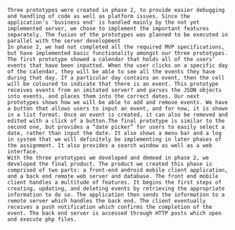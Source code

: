 
	Three prototypes were created in phase 2, to provide easier debugging and handling of code as well as platform issues. Since the application's 'business end' is handled mainly by the not yet implemented server, we chose to implement the important features separately. The fusion of the prototypes was planned to be executed in parallel with the server development
	In phase 2, we had not completed all the required MVP specifications, but have implemented basic functionality amongst our three prototypes. The first prototype showed a calendar that holds all of the users’ events that have been inputted. When the user clicks on a specific day of the calendar, they will be able to see all the events they have during that day. If a particular day contains an event, then the cell will be coloured to indicate that there is an event. This prototype receives events from an imitated server? and parses the JSON objects into events, and places them into the correct dates. Our next prototypes shows how we will be able to add and remove events. We have a button that allows users to input an event, and for now, it is shown in a list format. Once an event is created, it can also be removed and edited with a click of a button.The final prototype is similar to the second one, but provides a “date picker” for users to easily select a date, rather than input the date. It also shows a menu bar and a log in system that we will definitely be implementing in later phases of the assignment. It also provides a search window as well as a web interface.
	With the three prototypes we developed and demoed in phase 2, we developed the final product. The product we created this phase is comprised of two parts: a front-end android mobile client application, and a back end remote web server and database. The front end mobile client handles a multitude of features. It begins the first steps of creating, updating, and deleting events by retrieving the appropriate information to do so. The application then sends the information to a remote server which handles the back end. The client eventually receives a push notification which confirms the completion of the event. The back end server is accessed through HTTP posts which open and execute php files. 
